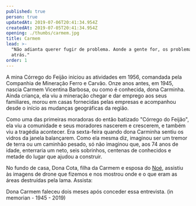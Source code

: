 ```yaml
---
published: true
person: true
updatedAt: 2019-07-06T20:41:34.954Z
createdAt: 2019-07-05T20:41:34.954Z
opening: ./thumbs/carmem.jpg
title: Carmem
lead: >-
  "Não adianta querer fugir de problema. Aonde a gente for, os problemas vão
  atrás."
order: 1
---
```

A mina Córrego do Feijão iniciou as atividades em 1956, comandada pela Companhia de Mineração Ferro e Carvão. Onze anos antes, em 1945, nascia Carmem Vicentina Barbosa, ou como é conhecida, dona Carminha. Ainda criança, ela viu a mineração chegar e dar emprego aos seus familiares, morou em casas fornecidas pelas empresas e acompanhou desde o início as mudanças geográficas da região.  

Como uma das primeiras moradoras do então batizado "Córrego do Feijão", ela viu a comunidade e seus moradores nascerem e crescerem, e também viu a tragédia acontecer. Era sexta-feira quando dona Carminha sentiu os vidros da janela balançarem. Como ela mesma diz, imaginou ser um tremor de terra ou um caminhão pesado, só não imaginou que, aos 74 anos de idade, enterraria um neto, seis sobrinhos, centenas de conhecidos e metade do lugar que ajudou a construir.


<div class="video" title="Título descritivo do vídeo para acessibilidade" data-video="hKsde78Bwe4"></div>

No fundo de casa, Dona Cota, filha da Carmem e esposa do [Noé](https://infinite-hollows-50537.herokuapp.com/noe/), assistiu às imagens de drone que fizemos e nos mostrou onde e o que eram as áreas destruídas pela lama. Assista:

<div class="video" data-size="small" title="Título descritivo do vídeo para acessibilidade" data-video="2mDxhPAGCrA"></div>

Dona Carmem faleceu dois meses após conceder essa entrevista. 
(in memorian - 1945 - 2019)
